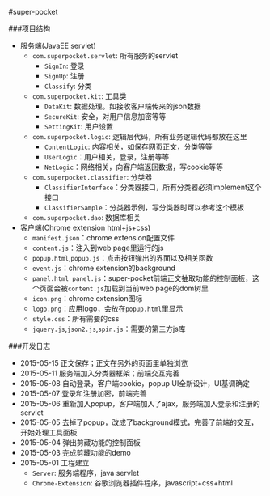 #super-pocket

###项目结构
- 服务端(JavaEE servlet)
    - `com.superpocket.servlet`: 所有服务的servlet
        - `SignIn`: 登录
        - `SignUp`: 注册
        - `Classify`: 分类
    - `com.superpocket.kit`: 工具类
        - `DataKit`: 数据处理。如接收客户端传来的json数据
        - `SecureKit`: 安全，对用户信息加密等等
        - `SettingKit`: 用户设置
    - `com.superpocket.logic`: 逻辑层代码，所有业务逻辑代码都放在这里
        - `ContentLogic`: 内容相关，如保存网页正文，分类等等
        - `UserLogic`：用户相关，登录，注册等等
        - `NetLogic`：网络相关，向客户端返回数据，写cookie等等
    - `com.superpocket.classifier`: 分类器
        - `ClassifierInterface`：分类器接口，所有分类器必须implement这个接口
        - `ClassifierSample`：分类器示例，写分类器时可以参考这个模板
    - `com.superpocket.dao`: 数据库相关  
- 客户端(Chrome extension html+js+css)
	- `manifest.json`：chrome extension配置文件
	- `content.js`：注入到web page里运行的js
	- `popup.html`,`popup.js`：点击按钮弹出的界面以及相关函数
	- `event.js`：chrome extension的background
	- `panel.html panel.js`：super-pocket前端正文抽取功能的控制面板，这个页面会被`content.js`加载到当前web page的dom树里
	- `icon.png`：chrome extension图标
	- `logo.png`：应用logo，会放在`popup.html`里显示
	- `style.css`：所有需要的css
	- `jquery.js`,`json2.js`,`spin.js`：需要的第三方js库

###开发日志
- 2015-05-15 正文保存；正文在另外的页面里单独浏览
- 2015-05-11 服务端加入分类器框架；前端交互完善
- 2015-05-08 自动登录，客户端cookie，popup UI全新设计，UI基调确定  
- 2015-05-07 登录和注册加密，前端完善
- 2015-05-06 重新加入popup，客户端加入了ajax，服务端加入登录和注册的servlet
- 2015-05-05 去掉了popup，改成了background模式，完善了前端的交互，开始处理工具面板
- 2015-05-04 弹出剪藏功能的控制面板
- 2015-05-03 完成剪藏功能的demo
- 2015-05-01 工程建立
  - `Server`: 服务端程序，java servlet
  - `Chrome-Extension`: 谷歌浏览器插件程序，javascript+css+html
